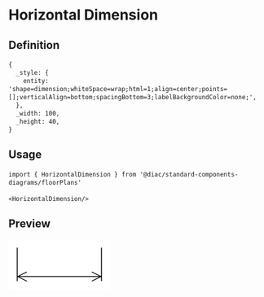 # Horizontal Dimension

## Definition

```
{
  _style: { 
    entity: 'shape=dimension;whiteSpace=wrap;html=1;align=center;points=[];verticalAlign=bottom;spacingBottom=3;labelBackgroundColor=none;',
  },
  _width: 100,
  _height: 40,
}
```

## Usage

```
import { HorizontalDimension } from '@diac/standard-components-diagrams/floorPlans'

<HorizontalDimension/>
```

## Preview

<img src="./horizontal-dimension.png" width="200"/>
